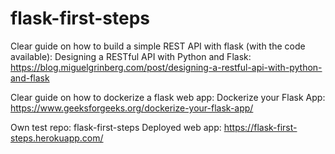 # flask-first-steps

Clear guide on how to build a simple REST API with flask (with the code available):
Designing a RESTful API with Python and Flask: https://blog.miguelgrinberg.com/post/designing-a-restful-api-with-python-and-flask 

Clear guide on how to dockerize a flask web app: Dockerize your Flask App: https://www.geeksforgeeks.org/dockerize-your-flask-app/ 

Own test repo: flask-first-steps
Deployed web app: https://flask-first-steps.herokuapp.com/
